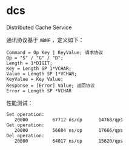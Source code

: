 # dcs
Distributed Cache Service

通讯协议基于 `ABNF` ，定义如下：
```
Command = Op Key | KeyValue; 请求协议
Op = "S" / "G" / "D";
Length = 1*DIGIT;
Key = Length SP 1*VCHAR;
Value = Length SP 1*VCHAR;
KeyValue = Key Value;
Response = [Error] Value; 返回协议
Error = Length SP *VCHAR
```

性能测试：
```
Set operation:
   20000	     67712 ns/op      14768/qps
Get operation:
   20000	     56604 ns/op      17666/qps
Del operation:
   20000	     64017 ns/op      15620/qps
```